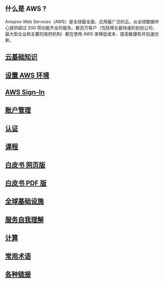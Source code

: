 ## 什么是 AWS ?
Amazon Web Services（AWS）是全球最全面、应用最广泛的云，从全球数据中心提供超过 200 项功能齐全的服务。数百万客户（包括增长最快速的初创公司、最大型企业和主要的政府机构）都在使用 AWS 来降低成本、提高敏捷性并加速创新。

## [云基础知识](./CloudEssentials.md)

## [设置 AWS 环境](./SetupEnvironment.md)

## [AWS Sign-In](./Signin.md)

## [账户管理](./AccountManagement.md)

## [认证](./Certified/Certified.md)

## [课程](./Course/Course.md)

## [白皮书 网页版](https://docs.aws.amazon.com/zh_cn/whitepapers/latest/aws-overview/introduction.html)

## [白皮书 PDF 版](https://d0.awsstatic.com/whitepapers/aws-overview.pdf)

## [全球基础设施](https://aws.amazon.com/cn/about-aws/global-infrastructure/)

## [服务自我理解](./service/Services.md)

## [计算](https://aws.amazon.com/cn/products/compute/)

## [常用术语](https://docs.aws.amazon.com/glossary/latest/reference/glos-chap.html)

## [各种链接](./links.md)